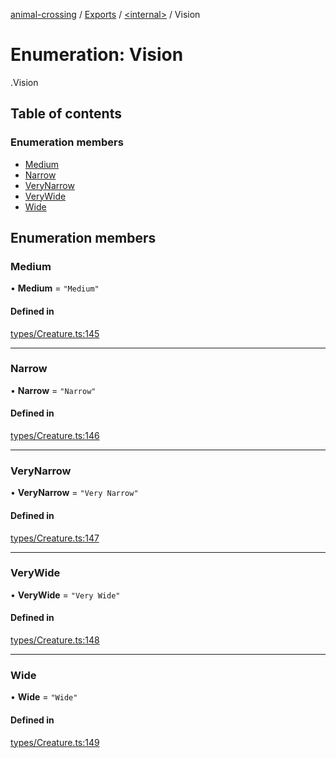 [animal-crossing](../README.md) / [Exports](../modules.md) / [<internal\>](../modules/internal_.md) / Vision

# Enumeration: Vision

[<internal>](../modules/internal_.md).Vision

## Table of contents

### Enumeration members

- [Medium](internal_.Vision.md#medium)
- [Narrow](internal_.Vision.md#narrow)
- [VeryNarrow](internal_.Vision.md#verynarrow)
- [VeryWide](internal_.Vision.md#verywide)
- [Wide](internal_.Vision.md#wide)

## Enumeration members

### Medium

• **Medium** = `"Medium"`

#### Defined in

[types/Creature.ts:145](https://github.com/Norviah/animal-crossing/blob/d6e407b/module/types/Creature.ts#L145)

___

### Narrow

• **Narrow** = `"Narrow"`

#### Defined in

[types/Creature.ts:146](https://github.com/Norviah/animal-crossing/blob/d6e407b/module/types/Creature.ts#L146)

___

### VeryNarrow

• **VeryNarrow** = `"Very Narrow"`

#### Defined in

[types/Creature.ts:147](https://github.com/Norviah/animal-crossing/blob/d6e407b/module/types/Creature.ts#L147)

___

### VeryWide

• **VeryWide** = `"Very Wide"`

#### Defined in

[types/Creature.ts:148](https://github.com/Norviah/animal-crossing/blob/d6e407b/module/types/Creature.ts#L148)

___

### Wide

• **Wide** = `"Wide"`

#### Defined in

[types/Creature.ts:149](https://github.com/Norviah/animal-crossing/blob/d6e407b/module/types/Creature.ts#L149)
